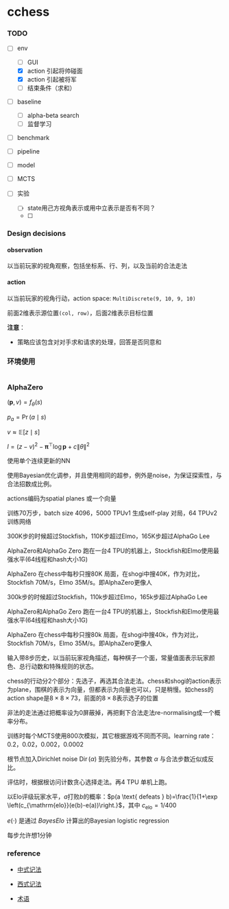 # cchess

### TODO

- [ ] env

  - [ ] GUI
  - [x] action 引起将帅碰面
  - [x] action 引起被将军
  - [ ] 结束条件（求和）

- [ ] baseline

  - [ ] alpha-beta search
  - [ ] 监督学习

- [ ] benchmark

- [ ] pipeline

- [ ] model

- [ ] MCTS

- [ ] 实验

  - [ ] state用己方视角表示或用中立表示是否有不同？
  - [ ] 

  



### Design decisions

#### observation

以当前玩家的视角观察，包括坐标系、行、列，以及当前的合法走法



#### action

以当前玩家的视角行动，action space: `MultiDiscrete(9, 10, 9, 10)`

前面2维表示源位置`(col, row)`，后面2维表示目标位置

**注意**：

* 策略应该包含对对手求和请求的处理，回答是否同意和





### 环境使用

```python

```



### AlphaZero

$(\mathbf{p}, v)=f_{\theta}(s)$

$p_{a}=\operatorname{Pr}(a \mid s)$

$v \approx \mathbb{E}[z \mid s]$

$l=(z-v)^{2}-\boldsymbol{\pi}^{\top} \log \mathbf{p}+c\|\theta\|^{2}$

使用单个连续更新的NN

使用Bayesian优化调参，并且使用相同的超参，例外是noise，为保证探索性，与合法招数成比例。

actions编码为spatial planes 或一个向量

训练70万步，batch size 4096，5000 TPUv1 生成self-play 对局，64 TPUv2训练网络


300K步的时候超过Stockfish，110K步超过Elmo，165K步超过AlphaGo Lee

AlphaZero和AlphaGo Zero 跑在一台4 TPU的机器上，Stockfish和Elmo使用最强水平(64线程和hash大小1G)

AlphaZero 在chess中每秒只搜80K 局面，在shogi中搜40K，作为对比，Stockfish 70M/s，Elmo 35M/s。即AlphaZero更像人

300k步的时候超过Stockfish，110k步超过Elmo，165k步超过AlphaGo Lee

AlphaZero和AlphaGo Zero 跑在一台4 TPU的机器上，Stockfish和Elmo使用最强水平(64线程和hash大小1G)

AlphaZero 在chess中每秒只搜80k 局面，在shogi中搜40k，作为对比，Stockfish 70M/s，Elmo 35M/s。即AlphaZero更像人

输入带8步历史，以当前玩家视角描述，每种棋子一个面，常量值面表示玩家颜色、总行动数和特殊规则的状态。

chess的行动分2个部分：先选子，再选其合法走法。chess和shogi的action表示为plane，围棋的表示为向量，但都表示为向量也可以，只是稍慢。如chess的action shape是$8\times 8\times 73$，前面的$8\times8$表示选子的位置

非法的走法通过把概率设为0屏蔽掉，再把剩下合法走法re-normalising成一个概率分布。

训练时每个MCTS使用800次模拟，其它根据游戏不同而不同。learning rate：0.2，0.02，0.002，0.0002

根节点加入Dirichlet noise $\operatorname{Dir}(\alpha)$ 到先验分布，其参数 $\alpha$ 与合法步数近似成反比。



评估时，根据根访问计数贪心选择走法。再4 TPU 单机上跑。

以Elo评级玩家水平，$a$打败$b$的概率：$p(a \text{ defeats } b)=\frac{1}{1+\exp \left(c_{\mathrm{elo}}(e(b)-e(a))\right.}$，其中 $c_{\mathrm{elo}}= 1/400$

$e(\cdot)$ 是通过 *BayesElo* 计算出的Bayesian logistic regression

每步允许想1分钟



### reference

* [中式记法](https://zh.wikipedia.org/wiki/%E8%B1%A1%E6%A3%8B)
* [西式记法](http://wxf.ca/xq/computer/wxf_notation.html)

* [术语](http://wxf.ca/xq/computer/XIANGQI_TERMS_IN_ENGLISH.pdf)

  

